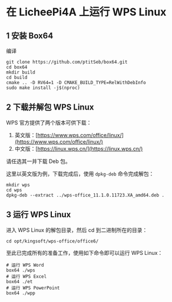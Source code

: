 #  在 LicheePi4A 上运行 WPS Linux

## 1  安装 Box64

编译

```shell
git clone https://github.com/ptitSeb/box64.git
cd box64
mkdir build
cd build
cmake .. -D RV64=1 -D CMAKE_BUILD_TYPE=RelWithDebInfo
sudo make install -j$(nproc)
```

## 2 下载并解包 WPS Linux

WPS 官方提供了两个版本可供下载：

1. 英文版：[https://www.wps.com/office/linux/](https://www.wps.com/office/linux/)
2. 中文版：[https://linux.wps.cn/](https://linux.wps.cn/)

请任选其一并下载 Deb 包。

这里以英文版为例，下载完成后，使用 `dpkg-deb` 命令完成解包：

```shell
mkdir wps
cd wps
dpkg-deb --extract ../wps-office_11.1.0.11723.XA_amd64.deb .
```

## 3 运行 WPS Linux

进入 WPS Linux 的解包目录，然后 cd 到二进制所在的目录：

```shell
cd opt/kingsoft/wps-office/office6/
```

至此已完成所有的准备工作，使用如下命令即可以运行 WPS Linux：

```shell
# 运行 WPS Word
box64 ./wps
# 运行 WPS Excel
box64 ./et
# 运行 WPS PowerPoint
box64 ./wpp
```





